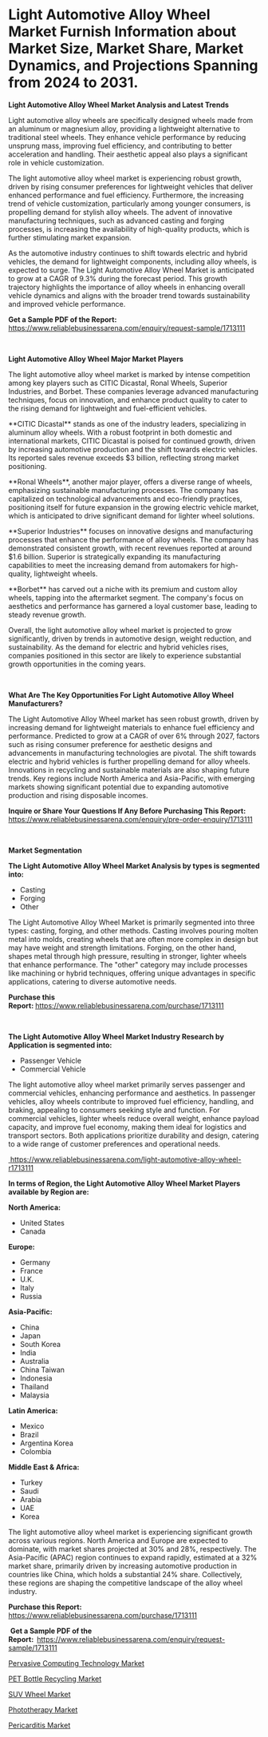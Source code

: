 <p><h1>Light Automotive Alloy Wheel Market Furnish Information about Market Size, Market Share, Market Dynamics, and Projections Spanning from 2024 to 2031.</h1></p><p><strong>Light Automotive Alloy Wheel Market Analysis and Latest Trends</strong></p>
<p><p>Light automotive alloy wheels are specifically designed wheels made from an aluminum or magnesium alloy, providing a lightweight alternative to traditional steel wheels. They enhance vehicle performance by reducing unsprung mass, improving fuel efficiency, and contributing to better acceleration and handling. Their aesthetic appeal also plays a significant role in vehicle customization.</p><p>The light automotive alloy wheel market is experiencing robust growth, driven by rising consumer preferences for lightweight vehicles that deliver enhanced performance and fuel efficiency. Furthermore, the increasing trend of vehicle customization, particularly among younger consumers, is propelling demand for stylish alloy wheels. The advent of innovative manufacturing techniques, such as advanced casting and forging processes, is increasing the availability of high-quality products, which is further stimulating market expansion.</p><p>As the automotive industry continues to shift towards electric and hybrid vehicles, the demand for lightweight components, including alloy wheels, is expected to surge. The Light Automotive Alloy Wheel Market is anticipated to grow at a CAGR of 9.3% during the forecast period. This growth trajectory highlights the importance of alloy wheels in enhancing overall vehicle dynamics and aligns with the broader trend towards sustainability and improved vehicle performance.</p></p>
<p><strong>Get a Sample PDF of the Report:&nbsp;</strong> <a href="https://www.reliablebusinessarena.com/enquiry/request-sample/1713111?utm_campaign=1599&utm_medium=2&utm_source=Github&utm_content=ia&utm_term=22102024&utm_id=light-automotive-alloy-wheel">https://www.reliablebusinessarena.com/enquiry/request-sample/1713111</a></p>
<p>&nbsp;</p>
<p><strong>Light Automotive Alloy Wheel Major Market Players</strong></p>
<p><p>The light automotive alloy wheel market is marked by intense competition among key players such as CITIC Dicastal, Ronal Wheels, Superior Industries, and Borbet. These companies leverage advanced manufacturing techniques, focus on innovation, and enhance product quality to cater to the rising demand for lightweight and fuel-efficient vehicles.</p><p>**CITIC Dicastal** stands as one of the industry leaders, specializing in aluminum alloy wheels. With a robust footprint in both domestic and international markets, CITIC Dicastal is poised for continued growth, driven by increasing automotive production and the shift towards electric vehicles. Its reported sales revenue exceeds $3 billion, reflecting strong market positioning.</p><p>**Ronal Wheels**, another major player, offers a diverse range of wheels, emphasizing sustainable manufacturing processes. The company has capitalized on technological advancements and eco-friendly practices, positioning itself for future expansion in the growing electric vehicle market, which is anticipated to drive significant demand for lighter wheel solutions.</p><p>**Superior Industries** focuses on innovative designs and manufacturing processes that enhance the performance of alloy wheels. The company has demonstrated consistent growth, with recent revenues reported at around $1.6 billion. Superior is strategically expanding its manufacturing capabilities to meet the increasing demand from automakers for high-quality, lightweight wheels.</p><p>**Borbet** has carved out a niche with its premium and custom alloy wheels, tapping into the aftermarket segment. The company's focus on aesthetics and performance has garnered a loyal customer base, leading to steady revenue growth.</p><p>Overall, the light automotive alloy wheel market is projected to grow significantly, driven by trends in automotive design, weight reduction, and sustainability. As the demand for electric and hybrid vehicles rises, companies positioned in this sector are likely to experience substantial growth opportunities in the coming years.</p></p>
<p>&nbsp;</p>
<p><strong>What Are The Key Opportunities For Light Automotive Alloy Wheel Manufacturers?</strong></p>
<p><p>The Light Automotive Alloy Wheel market has seen robust growth, driven by increasing demand for lightweight materials to enhance fuel efficiency and performance. Predicted to grow at a CAGR of over 6% through 2027, factors such as rising consumer preference for aesthetic designs and advancements in manufacturing technologies are pivotal. The shift towards electric and hybrid vehicles is further propelling demand for alloy wheels. Innovations in recycling and sustainable materials are also shaping future trends. Key regions include North America and Asia-Pacific, with emerging markets showing significant potential due to expanding automotive production and rising disposable incomes.</p></p>
<p><strong>Inquire or Share Your Questions If Any Before Purchasing This Report:</strong> <a href="https://www.reliablebusinessarena.com/enquiry/pre-order-enquiry/1713111?utm_campaign=1599&utm_medium=2&utm_source=Github&utm_content=ia&utm_term=22102024&utm_id=light-automotive-alloy-wheel">https://www.reliablebusinessarena.com/enquiry/pre-order-enquiry/1713111</a></p>
<p>&nbsp;</p>
<p><strong>Market Segmentation</strong></p>
<p><strong>The Light Automotive Alloy Wheel Market Analysis by types is segmented into:</strong></p>
<p><ul><li>Casting</li><li>Forging</li><li>Other</li></ul></p>
<p><p>The Light Automotive Alloy Wheel Market is primarily segmented into three types: casting, forging, and other methods. Casting involves pouring molten metal into molds, creating wheels that are often more complex in design but may have weight and strength limitations. Forging, on the other hand, shapes metal through high pressure, resulting in stronger, lighter wheels that enhance performance. The "other" category may include processes like machining or hybrid techniques, offering unique advantages in specific applications, catering to diverse automotive needs.</p></p>
<p><strong>Purchase this Report:&nbsp;</strong><a href="https://www.reliablebusinessarena.com/purchase/1713111?utm_campaign=1599&utm_medium=2&utm_source=Github&utm_content=ia&utm_term=22102024&utm_id=light-automotive-alloy-wheel">https://www.reliablebusinessarena.com/purchase/1713111</a></p>
<p>&nbsp;</p>
<p><strong>The Light Automotive Alloy Wheel Market Industry Research by Application is segmented into:</strong></p>
<p><ul><li>Passenger Vehicle</li><li>Commercial Vehicle</li></ul></p>
<p><p>The light automotive alloy wheel market primarily serves passenger and commercial vehicles, enhancing performance and aesthetics. In passenger vehicles, alloy wheels contribute to improved fuel efficiency, handling, and braking, appealing to consumers seeking style and function. For commercial vehicles, lighter wheels reduce overall weight, enhance payload capacity, and improve fuel economy, making them ideal for logistics and transport sectors. Both applications prioritize durability and design, catering to a wide range of customer preferences and operational needs.</p></p>
<p><a href="https://www.reliablebusinessarena.com/light-automotive-alloy-wheel-r1713111?utm_campaign=1599&utm_medium=2&utm_source=Github&utm_content=ia&utm_term=22102024&utm_id=light-automotive-alloy-wheel">&nbsp;https://www.reliablebusinessarena.com/light-automotive-alloy-wheel-r1713111</a></p>
<p><strong>In terms of Region, the Light Automotive Alloy Wheel Market Players available by Region are:</strong></p>
<p>
    <p> <strong> North America: </strong>
        <ul>
            <li>United States</li>
            <li>Canada</li>
        </ul>
        </p> 
    <p> <strong> Europe: </strong>
        <ul>
            <li>Germany</li>
            <li>France</li>
            <li>U.K.</li>
            <li>Italy</li>
            <li>Russia</li>
        </ul>
        </p> 
    <p> <strong> Asia-Pacific: </strong>
        <ul>
            <li>China</li>
            <li>Japan</li>
            <li>South Korea</li>
            <li>India</li>
            <li>Australia</li>
            <li>China Taiwan</li>
            <li>Indonesia</li>
            <li>Thailand</li>
            <li>Malaysia</li>
        </ul>
        </p> 
    <p> <strong> Latin America: </strong>
        <ul>
            <li>Mexico</li>
            <li>Brazil</li>
            <li>Argentina Korea</li>
            <li>Colombia</li>
        </ul>
        </p> 
    <p> <strong> Middle East & Africa: </strong>
        <ul>
            <li>Turkey</li>
            <li>Saudi</li>
            <li>Arabia</li>
            <li>UAE</li>
            <li>Korea</li>
        </ul>
    </p>
    </p>
<p><p>The light automotive alloy wheel market is experiencing significant growth across various regions. North America and Europe are expected to dominate, with market shares projected at 30% and 28%, respectively. The Asia-Pacific (APAC) region continues to expand rapidly, estimated at a 32% market share, primarily driven by increasing automotive production in countries like China, which holds a substantial 24% share. Collectively, these regions are shaping the competitive landscape of the alloy wheel industry.</p></p>
<p><strong>Purchase this Report: </strong><a href="https://www.reliablebusinessarena.com/purchase/1713111?utm_campaign=1599&utm_medium=2&utm_source=Github&utm_content=ia&utm_term=22102024&utm_id=light-automotive-alloy-wheel">https://www.reliablebusinessarena.com/purchase/1713111</a></p>
<p>&nbsp;<strong>Get a Sample PDF of the Report:&nbsp;&nbsp;</strong><a href="https://www.reliablebusinessarena.com/enquiry/request-sample/1713111?utm_campaign=1599&utm_medium=2&utm_source=Github&utm_content=ia&utm_term=22102024&utm_id=light-automotive-alloy-wheel">https://www.reliablebusinessarena.com/enquiry/request-sample/1713111</a></p>
<p><strong></strong></p>
<p><p><a href="https://www.linkedin.com/pulse/pervasive-computing-technology-industry-sector-new-technologies-gcggf?utm_campaign=1599&utm_medium=2&utm_source=Github&utm_content=ia&utm_term=22102024&utm_id=light-automotive-alloy-wheel">Pervasive Computing Technology Market</a></p><p><a href="https://www.linkedin.com/pulse/market-forecasting-change-global-pet-bottle-recycling-dynamics-0rlbf?utm_campaign=1599&utm_medium=2&utm_source=Github&utm_content=ia&utm_term=22102024&utm_id=light-automotive-alloy-wheel">PET Bottle Recycling Market</a></p><p><a href="https://github.com/JosephineMcguire65/Market-Research-Report-List-1/blob/main/suv-wheel-market.md?utm_campaign=1599&utm_medium=2&utm_source=Github&utm_content=ia&utm_term=22102024&utm_id=light-automotive-alloy-wheel">SUV Wheel Market</a></p><p><a href="https://www.linkedin.com/pulse/influencing-factors-phototherapy-market-insights-growth-projections-ofhqf?utm_campaign=1599&utm_medium=2&utm_source=Github&utm_content=ia&utm_term=22102024&utm_id=light-automotive-alloy-wheel">Phototherapy Market</a></p><p><a href="https://www.linkedin.com/pulse/mapping-pericarditis-market-trends-challenges-breakthroughs-u00nf?utm_campaign=1599&utm_medium=2&utm_source=Github&utm_content=ia&utm_term=22102024&utm_id=light-automotive-alloy-wheel">Pericarditis Market</a></p></p>